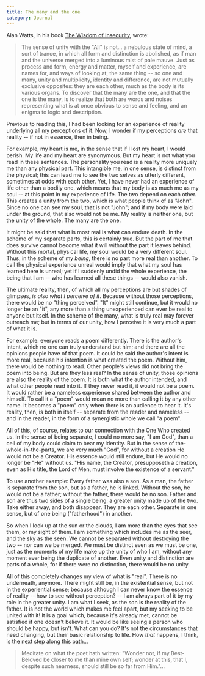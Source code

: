 ```yaml
---
title: The many and the one
category: Journal
---
```


Alan Watts, in his book [The Wisdom of Insecurity](http://www.amazon.com/exec/obidos/tg/detail/-/0394704681/qid=1093753840/sr=8-1/ref=sr_8_xs_ap_i1_xgl14/102-6635401-8402514?v=glance&s=books&n=507846), wrote:

> The sense of unity with the "All" is not... a nebulous state of mind,
> a sort of trance, in which all form and distinction is abolished, as
> if man and the universe merged into a luminous mist of pale mauve.
> Just as process and form, energy and matter, myself and experience,
> are names for, and ways of looking at, the same thing -- so one and
> many, unity and multiplicity, identity and difference, are not
> mutually exclusive opposites: they are each other, much as the body is
> its various organs.  To discover that the many are the one, and that
> the one is the many, is to realize that both are words and noises
> representing what is at once obvious to sense and feeling, and an
> enigma to logic and description.

Previous to reading this, I had been looking for an experience of
reality underlying all my perceptions of it.  Now, I wonder if my
perceptions *are* that reality -- if not in essence, then in being.

For example, my heart is me, in the sense that if I lost my heart, I
would perish.  My life and my heart are synonymous.  But my heart is not
what you read in these sentences.  The personality you read is a reality
more uniquely me than any physical part.  This intangible me, in one
sense, is distinct from the physical; this can lead me to see the two
selves as utterly different, sometimes at odds with each other.  Yet, I
have never had an experience of life other than a bodily one, which
means that my body is as much me as my soul -- at this point in my
experience of life.  The two depend on each other.  This creates a unity
from the two, which is what people think of as "John".  Since no one can
see my soul, that is not "John"; and if my body were laid under the
ground, that also would not be me.  My reality is neither one, but the
unity of the whole.  The many are the one.

It might be said that what is most real is what can endure death.  In
the scheme of my separate parts, this is certainly true.  But the part
of me that does survive cannot become what it will without the part it
leaves behind.  Without this mortal, physical life, my soul would be a
very different soul.  Thus, in the scheme of my *being*, there is no part
more real than another.  To call the physical experience unreal would
imply that what my soul has learned here is unreal; yet if I suddenly
undid the whole experience, the being that I am -- who has learned all
these things -- would also vanish.

The ultimate reality, then, of which all my perceptions are but shades
of glimpses, *is also what I perceive of it*.  Because without those
perceptions, there would be no "thing perceived".  "It" might still
continue, but it would no longer be an "it", any more than a thing
unexperienced can ever be real to anyone but itself.  In the scheme of
the many, what is truly real may forever outreach me; but in terms of
our unity, how I perceive it is very much a part of what it is.

For example: everyone reads a poem differently.  There is the author's
intent, which no one can truly understand but him; and there are all the
opinions people have of that poem.  It could be said the author's intent
is more real, because his intention is what created the poem.  Without
him, there would be nothing to read.  Other people's views did not bring
the poem into being.  But are they less real?  In the sense of unity,
those opinions are also the reality of the poem.  It is both what the
author intended, and what other people read into it.  If they never read
it, it would not be a poem.  It would rather be a nameless experience
shared between the author and himself.  To call it a "poem" would mean
no more than calling it by any other name.  It becomes a "poem" only
when there is an audience to hear it.  It's reality, then, is both in
itself -- separate from the reader and nameless -- and in the reader, in
the form of a synergistic whole we call "a poem".

All of this, of course, relates to our connection with the One Who
created us.  In the sense of being separate, I could no more say, "I am
God", than a cell of my body could claim to bear my identity.  But in
the sense of the-whole-in-the-parts, we are very much "God", for without
a creation He would not be a Creator.  His essence would still endure,
but He would no longer be "He" without us.  "His name, the Creator,
presupposeth a creation, even as His title, the Lord of Men, must
involve the existence of a servant."

To use another example: Every father was also a son.  As a man, the
father is separate from the son, but as a father, he is linked.  Without
the son, he would not be a father; without the father, there would be no
son.  Father and son are thus two sides of a single being: a greater
unity made up of the two.  Take either away, and both disappear.  They
are each other.  Separate in one sense, but of one being ("fatherhood")
in another.

So when I look up at the sun or the clouds, I am more than the eyes that
see them, or my sight of them.  I am something which includes me as the
seer, and the sky as the seen.  We cannot be separated without
destroying the two -- nor can we be merged.  We must be distinct even as
we must be one, just as the moments of my life make up the unity of who
I am, without any moment ever being the duplicate of another.  Even
unity and distinction are parts of a whole, for if there were no
distinction, there would be no unity.

All of this completely changes my view of what is "real".  There is no
underneath, anymore.  There might still be, in the existential sense,
but not in the experiential sense; because although I can never know the
essence of reality -- how to see without perception? -- I am always part
of it by my role in the greater unity.  I am what I seek, as the son is
the reality of the father.  It is not the world which makes me feel
apart, but my seeking to be united with it!  It is a goal which, because
it's already met, cannot be satisfied if one doesn't believe it.  It
would be like seeing a person who should be happy, but isn't.  What can
you do?  It's not the circumstances that need changing, but their basic
relationship to life.  How *that* happens, I think, is the next step along
this path...

> Meditate on what the poet hath written: "Wonder not, if my
> Best-Beloved be closer to me than mine own self; wonder at this, that
> I, despite such nearness, should still be so far from Him."...


